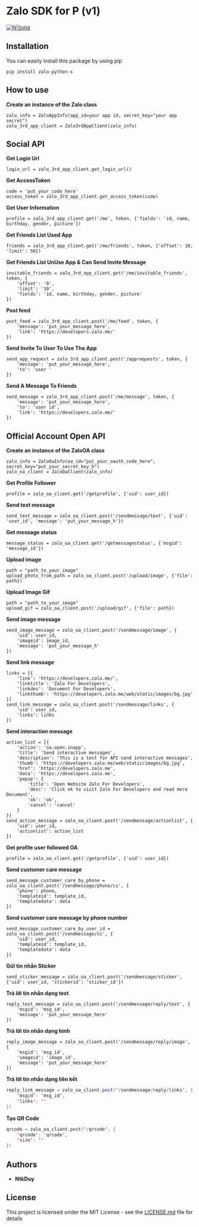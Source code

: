 # Zalo SDK for P (v1)

[![N|Solid](https://developers.zalo.me/web/static/prodution/images/logo.png)](https://nodesource.com/products/nsolid)

## Installation
You can easily install this package by using pip
```
pip install zalo-python-s
```

## How to use
**Create an instance of the Zalo class**
```
zalo_info = ZaloAppInfo(app_id=your app id, secret_key="your app secret")
zalo_3rd_app_client = Zalo3rdAppClient(zalo_info)
```

## Social API
**Get Login Url**
```
login_url = zalo_3rd_app_client.get_login_url()
```

**Get AccessToken**
```
code = 'put_your_code_here'
access_token = zalo_3rd_app_client.get_access_token(code)
```

**Get User Information**
```
profile = zalo_3rd_app_client.get('/me', token, {'fields': 'id, name, birthday, gender, picture'})
```

**Get Friends List Used App**
```
friends = zalo_3rd_app_client.get('/me/friends', token, {'offset': 10, 'limit': 50})
```

**Get Friends List UnUse App & Can Send Invite Message**
```
invitable_friends = zalo_3rd_app_client.get('/me/invitable_friends', token, {
    'offset': '0',
    'limit': '10',
    'fields': 'id, name, birthday, gender, picture'
})
```

**Post feed**
```
post_feed = zalo_3rd_app_client.post('/me/feed', token, {
    'message': 'put_your_message_here',
    'link': 'https://developers.zalo.me/'
})
```

**Send Invite To User To Use The App**
```
send_app_request = zalo_3rd_app_client.post('/apprequests', token, {
    'message': 'put_your_message_here',
    'to': 'user '
})
```

**Send A Message To Friends**
```
send_message = zalo_3rd_app_client.post('/me/message', token, {
    'message': 'put_your_message_here',
    'to': 'user id',
    'link': 'https://developers.zalo.me/'
})
```

## Official Account Open API

**Create an instance of the ZaloOA class**
```
zalo_info = ZaloOaInfo(oa_id="put_your_oauth_code_here", secret_key="put_your_secret_key_h")
zalo_oa_client = ZaloOaClient(zalo_info)
```

**Get Profile Follower**
```
profile = zalo_oa_client.get('/getprofile', {'uid': user_id})
```

**Send text message**
```id
send_text_message = zalo_oa_client.post('/sendmessage/text', {'uid': 'user_id', 'message': 'put_your_message_h'})
```

**Get message status**
```
message_status = zalo_oa_client.get('/getmessagestatus', {'msgid': 'message_id'})
```

**Upload image**
```
path = "path_to_your_image"
upload_photo_from_path = zalo_oa_client.post('/upload/image', {'file': path})
```

**Upload Image Gif**
```
path = "path_to_your_image"
upload_gif = zalo_oa_client.post('/upload/gif', {'file': path})
```

**Send image message**
```
send_image_message = zalo_oa_client.post('/sendmessage/image', {
    'uid': user_id,
    'imageid': image_id,
    'message': 'put_your_message_h'
})
```

**Send link message**
```
links = [{
    'link': 'https://developers.zalo.me/',
    'linktitle': 'Zalo For Developers',
    'linkdes': 'Document For Developers',
    'linkthumb': 'https://developers.zalo.me/web/static/images/bg.jpg'
}]
send_link_message = zalo_oa_client.post('/sendmessage/links', {
    'uid': user_id,
    'links': links
})
```

**Send interaction message**
```
action_list = [{
    'action': 'oa.open.inapp',
    'title': 'Send interactive messages',
    'description': 'This is a test for API send interactive messages',
    'thumb': 'https://developers.zalo.me/web/static/images/bg.jpg',
    'href': 'https://developers.zalo.me',
    'data': 'https://developers.zalo.me',
    'popup': {
        'title': 'Open Website Zalo For Developers',
        'desc': 'Click ok to visit Zalo For Developers and read more Document',
        'ok': 'ok',
        'cancel': 'cancel'
    }
}]
send_action_message = zalo_oa_client.post('/sendmessage/actionlist', {
    'uid': user_id,
    'actionlist': action_list
})
```

**Get profile user followed OA**
```
profile = zalo_oa_client.get('/getprofile', {'uid': user_id})
```

**Send customer care message**
```
send_message_customer_care_by_phone = zalo_oa_client.post('/sendmessage/phone/cs', {
    'phone': phone,
    'templateid': template_id,
    'templatedata': data
})
```

**Send customer care message by phone number**
```
send_message_customer_care_by_user_id = zalo_oa_client.post('/sendmessage/cs', {
    'uid': user_id,
    'templateid': template_id,
    'templatedata': data
})
```

**Gửi tin nhắn Sticker**
```
send_sticker_message = zalo_oa_client.post('/sendmessage/sticker', {'uid': user_id, 'stickerid': 'sticker_id'})
```

**Trả lời tin nhắn dạng text**
```
reply_text_message = zalo_oa_client.post('/sendmessage/reply/text', {
    'msgid': 'msg_id',
    'message': 'put_your_message_here'
})
```

**Trả lời tin nhắn dạng hình**
```
reply_image_message = zalo_oa_client.post('/sendmessage/reply/image', {
    'msgid': 'msg_id',
    'imageid': 'image_id',
    'message': 'put_your_message_here'
})
```

**Trả lời tin nhắn dạng liên kết**
```java
reply_link_message = zalo_oa_client.post('/sendmessage/reply/links', {
    'msgid': 'msg_id',
    'links': ''
})
```

**Tạo QR Code**
```java
qrcode = zalo_oa_client.post('/qrcode', {
    'qrcode': 'qrcode',
    'size': ''
})
```

## Authors

* **NtkDuy**

## License

This project is licensed under the MIT License - see the [LICENSE.md](LICENSE.md) file for details
